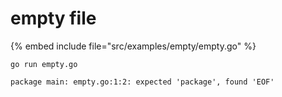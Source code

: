 # empty file

{% embed include file="src/examples/empty/empty.go" %}

```
go run empty.go

package main: empty.go:1:2: expected 'package', found 'EOF'
```


